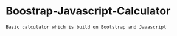 # Boostrap-Javascript-Calculator 
    
    Basic calculator which is build on Bootstrap and Javascript 
